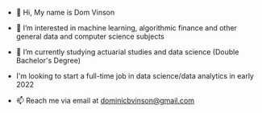 - 👋 Hi, My name is Dom Vinson

- 👀 I’m interested in machine learning, algorithmic finance and other general data and computer science subjects
- 🌱 I’m currently studying actuarial studies and data science (Double Bachelor's Degree)
- I'm looking to start a full-time job in data science/data analytics in early 2022
- 📫 Reach me via email at dominicbvinson@gmail.com



